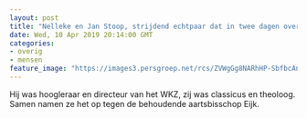 ```yaml
---
layout: post
title: "Nelleke en Jan Stoop, strijdend echtpaar dat in twee dagen overleed"
date: Wed, 10 Apr 2019 20:14:00 GMT
categories: 
- overig 
- mensen 
feature_image: "https://images3.persgroep.net/rcs/ZVWgGg8NARhHP-SbfbcAnYFBlsc/diocontent/144146100/_focus/0.41796875/0.3046875/_fill/320/320?appId=93a17a8fd81db0de025c8abd1cca1279&quality=0.85"
---
```


Hij was hoogleraar en directeur van het WKZ, zij was classicus en theoloog. Samen namen ze het op tegen de behoudende aartsbisschop Eijk.
